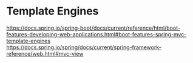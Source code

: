 # Template Engines

https://docs.spring.io/spring-boot/docs/current/reference/html/boot-features-developing-web-applications.html#boot-features-spring-mvc-template-engines  
https://docs.spring.io/spring/docs/current/spring-framework-reference/web.html#mvc-view  
